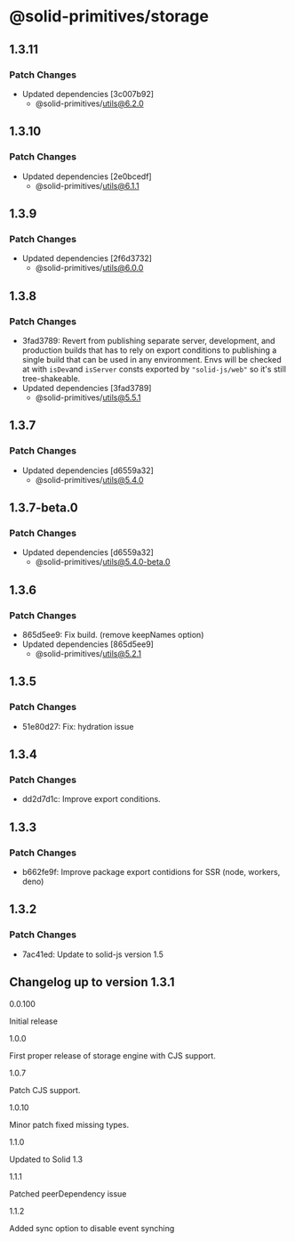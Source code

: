 # @solid-primitives/storage

## 1.3.11

### Patch Changes

- Updated dependencies [3c007b92]
  - @solid-primitives/utils@6.2.0

## 1.3.10

### Patch Changes

- Updated dependencies [2e0bcedf]
  - @solid-primitives/utils@6.1.1

## 1.3.9

### Patch Changes

- Updated dependencies [2f6d3732]
  - @solid-primitives/utils@6.0.0

## 1.3.8

### Patch Changes

- 3fad3789: Revert from publishing separate server, development, and production builds that has to rely on export conditions
  to publishing a single build that can be used in any environment.
  Envs will be checked at with `isDev`and `isServer` consts exported by `"solid-js/web"` so it's still tree-shakeable.
- Updated dependencies [3fad3789]
  - @solid-primitives/utils@5.5.1

## 1.3.7

### Patch Changes

- Updated dependencies [d6559a32]
  - @solid-primitives/utils@5.4.0

## 1.3.7-beta.0

### Patch Changes

- Updated dependencies [d6559a32]
  - @solid-primitives/utils@5.4.0-beta.0

## 1.3.6

### Patch Changes

- 865d5ee9: Fix build. (remove keepNames option)
- Updated dependencies [865d5ee9]
  - @solid-primitives/utils@5.2.1

## 1.3.5

### Patch Changes

- 51e80d27: Fix: hydration issue

## 1.3.4

### Patch Changes

- dd2d7d1c: Improve export conditions.

## 1.3.3

### Patch Changes

- b662fe9f: Improve package export contidions for SSR (node, workers, deno)

## 1.3.2

### Patch Changes

- 7ac41ed: Update to solid-js version 1.5

## Changelog up to version 1.3.1

0.0.100

Initial release

1.0.0

First proper release of storage engine with CJS support.

1.0.7

Patch CJS support.

1.0.10

Minor patch fixed missing types.

1.1.0

Updated to Solid 1.3

1.1.1

Patched peerDependency issue

1.1.2

Added sync option to disable event synching
